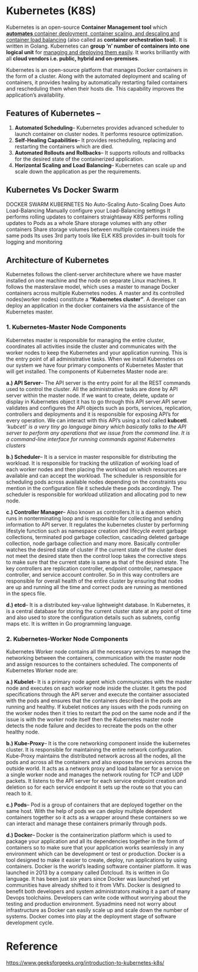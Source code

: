 # Kubernetes (K8S)

Kubernetes is an open-source **Container Management tool** which <u>**automates** container deployment, container scaling, and descaling and container load balancing</u> (also called as **container orchestration tool**). It is written in Golang. Kubernetes can **group ‘n’ number of containers into one logical unit** for <u>managing and deploying them easily</u>. It works brilliantly with all **cloud vendors i.e. public, hybrid and on-premises**.

Kubernetes is an open-source platform that manages Docker containers in the form of a cluster. Along with the automated deployment and scaling of containers, it provides healing by automatically restarting failed containers and rescheduling them when their hosts die. This capability improves the application’s availability.

## Features of Kubernetes –

1. **Automated Scheduling**– Kubernetes provides advanced scheduler to launch container on cluster nodes. It performs resource optimization.
2. **Self-Healing Capabilities**– It provides rescheduling, replacing and restarting the containers which are died.
3. **Automated Rollouts and Rollbacks**– It supports rollouts and rollbacks for the desired state of the containerized application.
4. **Horizontal Scaling and Load Balancing**– Kubernetes can scale up and scale down the application as per the requirements.

## Kubernetes Vs Docker Swarm

DOCKER SWARM	KUBERNETES
No Auto-Scaling	Auto-Scaling
Does Auto Load-Balancing	Manually configure your Load-Balancing settings
It performs rolling updates to containers straightaway	K8S performs rolling updates to Pods as a whole
Share storage volumes with any other containers	Share storage volumes between multiple containers inside the same pods
Its uses 3rd party tools like ELK	K8S provides in-built tools for logging and monitoring

## Architecture of Kubernetes

Kubernetes follows the client-server architecture where we have master installed on one machine and the node on separate Linux machines. It follows the masterslave model, which uses a master to manage Docker containers across multiple Kubernetes nodes. A master and its controlled nodes(worker nodes) constitute a **“Kubernetes cluster”**. A developer can deploy an application in the docker containers via the assistance of the Kubernetes master.

### 1. Kubernetes-Master Node Components

Kubernetes master is responsible for managing the entire cluster, coordinates all activities inside the cluster and communicates with the worker nodes to keep the Kubernetes and your application running. This is the entry point of all administrative tasks. When we install Kubernetes on our system we have four primary components of Kubernetes Master that will get installed. The components of Kubernetes Master node are:

**a.) API Server**– The API server is the entry point for all the REST commands used to control the cluster. All the administrative tasks are done by API server within the master node. If we want to create, delete, update or display in Kubernetes object it has to go through this API server.API server validates and configures the API objects such as ports, services, replication, controllers and deployments and it is responsible for exposing API’s for every operation. We can interact with this API’s using a tool called **kubcetl**.
*‘kubcetl’ is a very tiny go language binary which basically talks to the API server to perform any operations that we issue from the command line. It is a command-line interface for running commands against Kubernetes clusters*

**b.) Scheduler**– It is a service in master responsible for distributing the workload. It is responsible for tracking the utilization of working load of each worker nodes and then placing the workload on which resources are available and can accept the workload. The scheduler is responsible for scheduling pods across available nodes depending on the constraints you mention in the configuration file it schedule these pods accordingly. The scheduler is responsible for workload utilization and allocating pod to new node.

**c.) Controller Manager**– Also known as controllers.It is a daemon which runs in nonterminating loop and is responsible for collecting and sending information to API server. It regulates the kubernetes cluster by performing lifestyle function such as namespace creation and lifecycle event garbage collections, terminated pod garbage collection, cascading deleted garbage collection, node garbage collection and many more. Basically controller watches the desired state of cluster if the current state of the cluster does not meet the desired state then the control loop takes the corrective steps to make sure that the current state is same as that of the desired state. The key controllers are replication controller, endpoint controller, namespace controller, and service account controller. So in this way controllers are responsible for overall health of the entire cluster by ensuring that nodes are up and running all the time and correct pods are running as mentioned in the specs file.

**d.) etcd**– It is a distributed key-value lightweight database. In Kubernetes, it is a central database for storing the current cluster state at any point of time and also used to store the configuration details such as subnets, config maps etc. It is written in Go programming language.

### 2. Kubernetes-Worker Node Components

Kubernetes Worker node contains all the necessary services to manage the networking between the containers, communication with the master node and assign resources to the containers scheduled. The components of Kubernetes Worker node are:

**a.) Kubelet**– It is a primary node agent which communicates with the master node and executes on each worker node inside the cluster. It gets the pod specifications through the API server and execute the container associated with the pods and ensures that the containers described in the pods are running and healthy. If kubelet notices any issues with the pods running on the worker nodes then it tries to restart the pod on the same node and if the issue is with the worker node itself then the Kubernetes master node detects the node failure and decides to recreate the pods on the other healthy node.

**b.) Kube-Proxy**– It is the core networking component inside the kubernetes cluster. It is responsible for maintaining the entire network configuration. Kube-Proxy maintains the distributed network across all the nodes, all the pods and across all the containers and also exposes the services across the outside world. It acts as a network proxy and load balancer for a service on a single worker node and manages the network routing for TCP and UDP packets. It listens to the API server for each service endpoint creation and deletion so for each service endpoint it sets up the route so that you can reach to it.

**c.) Pods**– Pod is a group of containers that are deployed together on the same host. With the help of pods we can deploy multiple dependent containers together so it acts as a wrapper around these containers so we can interact and manage these containers primarily through pods.

**d.) Docker**– Docker is the containerization platform which is used to package your application and all its dependencies together in the form of containers so to make sure that your application works seamlessly in any environment which can be development or test or production. Docker is a tool designed to make it easier to create, deploy, run applications by using containers. Docker is the world’s leading software container platform. It was launched in 2013 by a company called Dotcloud. Its is written in Go language. It has been just six years since Docker was launched yet communities have already shifted to it from VM’s. Docker is designed to benefit both developers and system administrators making it a part of many Devops toolchains. Developers can write code without worrying about the testing and production environment. Sysadmins need not worry about infrastructure as Docker can easily scale up and scale down the number of systems. Docker comes into play at the deployment stage of software development cycle.





# Reference

https://www.geeksforgeeks.org/introduction-to-kubernetes-k8s/